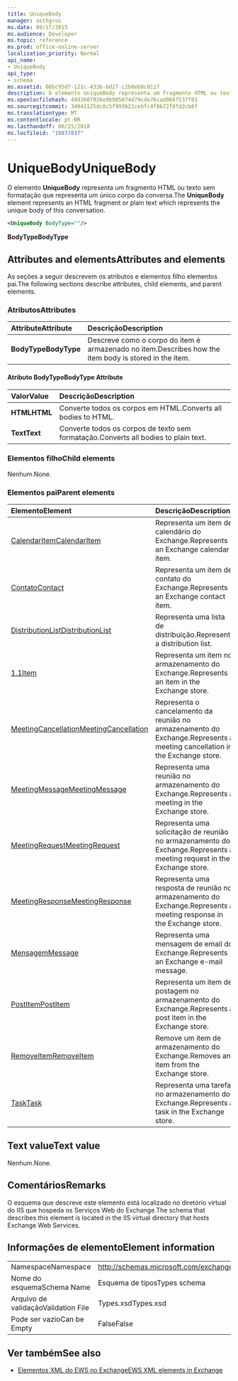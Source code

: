 ```yaml
---
title: UniqueBody
manager: sethgros
ms.date: 09/17/2015
ms.audience: Developer
ms.topic: reference
ms.prod: office-online-server
localization_priority: Normal
api_name:
- UniqueBody
api_type:
- schema
ms.assetid: 06bc95d7-121c-433b-bd27-c2b0eb8c011f
description: O elemento UniqueBody representa um fragmento HTML ou texto sem formatação que representa um único corpo da conversa.
ms.openlocfilehash: 49d3607926e0b985074d79cde76cad084f537f01
ms.sourcegitcommit: 34041125dc8c5f993b21cebfc4f8b72f0fd2cb6f
ms.translationtype: MT
ms.contentlocale: pt-BR
ms.lasthandoff: 06/25/2018
ms.locfileid: "19837837"
---
```

# <a name="uniquebody"></a><span data-ttu-id="46670-103">UniqueBody</span><span class="sxs-lookup"><span data-stu-id="46670-103">UniqueBody</span></span>

<span data-ttu-id="46670-104">O elemento **UniqueBody** representa um fragmento HTML ou texto sem formatação que representa um único corpo da conversa.</span><span class="sxs-lookup"><span data-stu-id="46670-104">The **UniqueBody** element represents an HTML fragment or plain text which represents the unique body of this conversation.</span></span> 
  
```XML
<UniqueBody BodyType=""/>
```

 <span data-ttu-id="46670-105">**BodyType**</span><span class="sxs-lookup"><span data-stu-id="46670-105">**BodyType**</span></span>
## <a name="attributes-and-elements"></a><span data-ttu-id="46670-106">Attributes and elements</span><span class="sxs-lookup"><span data-stu-id="46670-106">Attributes and elements</span></span>

<span data-ttu-id="46670-107">As seções a seguir descrevem os atributos e elementos filho elementos pai.</span><span class="sxs-lookup"><span data-stu-id="46670-107">The following sections describe attributes, child elements, and parent elements.</span></span>
  
### <a name="attributes"></a><span data-ttu-id="46670-108">Atributos</span><span class="sxs-lookup"><span data-stu-id="46670-108">Attributes</span></span>

|<span data-ttu-id="46670-109">**Attribute**</span><span class="sxs-lookup"><span data-stu-id="46670-109">**Attribute**</span></span>|<span data-ttu-id="46670-110">**Descrição**</span><span class="sxs-lookup"><span data-stu-id="46670-110">**Description**</span></span>|
|:-----|:-----|
|<span data-ttu-id="46670-111">**BodyType**</span><span class="sxs-lookup"><span data-stu-id="46670-111">**BodyType**</span></span> <br/> |<span data-ttu-id="46670-112">Descreve como o corpo do item é armazenado no item.</span><span class="sxs-lookup"><span data-stu-id="46670-112">Describes how the item body is stored in the item.</span></span>  <br/> |
   
#### <a name="bodytype-attribute"></a><span data-ttu-id="46670-113">Atributo BodyType</span><span class="sxs-lookup"><span data-stu-id="46670-113">BodyType Attribute</span></span>

|<span data-ttu-id="46670-114">**Valor**</span><span class="sxs-lookup"><span data-stu-id="46670-114">**Value**</span></span>|<span data-ttu-id="46670-115">**Descrição**</span><span class="sxs-lookup"><span data-stu-id="46670-115">**Description**</span></span>|
|:-----|:-----|
|<span data-ttu-id="46670-116">**HTML**</span><span class="sxs-lookup"><span data-stu-id="46670-116">**HTML**</span></span> <br/> |<span data-ttu-id="46670-117">Converte todos os corpos em HTML.</span><span class="sxs-lookup"><span data-stu-id="46670-117">Converts all bodies to HTML.</span></span>  <br/> |
|<span data-ttu-id="46670-118">**Text**</span><span class="sxs-lookup"><span data-stu-id="46670-118">**Text**</span></span> <br/> |<span data-ttu-id="46670-119">Converte todos os corpos de texto sem formatação.</span><span class="sxs-lookup"><span data-stu-id="46670-119">Converts all bodies to plain text.</span></span>  <br/> |
   
### <a name="child-elements"></a><span data-ttu-id="46670-120">Elementos filho</span><span class="sxs-lookup"><span data-stu-id="46670-120">Child elements</span></span>

<span data-ttu-id="46670-121">Nenhum.</span><span class="sxs-lookup"><span data-stu-id="46670-121">None.</span></span>
  
### <a name="parent-elements"></a><span data-ttu-id="46670-122">Elementos pai</span><span class="sxs-lookup"><span data-stu-id="46670-122">Parent elements</span></span>

|<span data-ttu-id="46670-123">**Elemento**</span><span class="sxs-lookup"><span data-stu-id="46670-123">**Element**</span></span>|<span data-ttu-id="46670-124">**Descrição**</span><span class="sxs-lookup"><span data-stu-id="46670-124">**Description**</span></span>|
|:-----|:-----|
|[<span data-ttu-id="46670-125">CalendarItem</span><span class="sxs-lookup"><span data-stu-id="46670-125">CalendarItem</span></span>](calendaritem.md) <br/> |<span data-ttu-id="46670-126">Representa um item de calendário do Exchange.</span><span class="sxs-lookup"><span data-stu-id="46670-126">Represents an Exchange calendar item.</span></span>  <br/> |
|[<span data-ttu-id="46670-127">Contato</span><span class="sxs-lookup"><span data-stu-id="46670-127">Contact</span></span>](contact.md) <br/> |<span data-ttu-id="46670-128">Representa um item de contato do Exchange.</span><span class="sxs-lookup"><span data-stu-id="46670-128">Represents an Exchange contact item.</span></span>  <br/> |
|[<span data-ttu-id="46670-129">DistributionList</span><span class="sxs-lookup"><span data-stu-id="46670-129">DistributionList</span></span>](distributionlist.md) <br/> |<span data-ttu-id="46670-130">Representa uma lista de distribuição.</span><span class="sxs-lookup"><span data-stu-id="46670-130">Represents a distribution list.</span></span>  <br/> |
|[<span data-ttu-id="46670-131">1.1</span><span class="sxs-lookup"><span data-stu-id="46670-131">Item</span></span>](item.md) <br/> |<span data-ttu-id="46670-132">Representa um item no armazenamento do Exchange.</span><span class="sxs-lookup"><span data-stu-id="46670-132">Represents an item in the Exchange store.</span></span>  <br/> |
|[<span data-ttu-id="46670-133">MeetingCancellation</span><span class="sxs-lookup"><span data-stu-id="46670-133">MeetingCancellation</span></span>](meetingcancellation.md) <br/> |<span data-ttu-id="46670-134">Representa o cancelamento da reunião no armazenamento do Exchange.</span><span class="sxs-lookup"><span data-stu-id="46670-134">Represents a meeting cancellation in the Exchange store.</span></span>  <br/> |
|[<span data-ttu-id="46670-135">MeetingMessage</span><span class="sxs-lookup"><span data-stu-id="46670-135">MeetingMessage</span></span>](meetingmessage.md) <br/> |<span data-ttu-id="46670-136">Representa uma reunião no armazenamento do Exchange.</span><span class="sxs-lookup"><span data-stu-id="46670-136">Represents a meeting in the Exchange store.</span></span>  <br/> |
|[<span data-ttu-id="46670-137">MeetingRequest</span><span class="sxs-lookup"><span data-stu-id="46670-137">MeetingRequest</span></span>](meetingrequest.md) <br/> |<span data-ttu-id="46670-138">Representa uma solicitação de reunião no armazenamento do Exchange.</span><span class="sxs-lookup"><span data-stu-id="46670-138">Represents a meeting request in the Exchange store.</span></span>  <br/> |
|[<span data-ttu-id="46670-139">MeetingResponse</span><span class="sxs-lookup"><span data-stu-id="46670-139">MeetingResponse</span></span>](meetingresponse.md) <br/> |<span data-ttu-id="46670-140">Representa uma resposta de reunião no armazenamento do Exchange.</span><span class="sxs-lookup"><span data-stu-id="46670-140">Represents a meeting response in the Exchange store.</span></span>  <br/> |
|[<span data-ttu-id="46670-141">Mensagem</span><span class="sxs-lookup"><span data-stu-id="46670-141">Message</span></span>](message-ex15websvcsotherref.md) <br/> |<span data-ttu-id="46670-142">Representa uma mensagem de email do Exchange.</span><span class="sxs-lookup"><span data-stu-id="46670-142">Represents an Exchange e-mail message.</span></span>  <br/> |
|[<span data-ttu-id="46670-143">PostItem</span><span class="sxs-lookup"><span data-stu-id="46670-143">PostItem</span></span>](postitem.md) <br/> |<span data-ttu-id="46670-144">Representa um item de postagem no armazenamento do Exchange.</span><span class="sxs-lookup"><span data-stu-id="46670-144">Represents a post item in the Exchange store.</span></span>  <br/> |
|[<span data-ttu-id="46670-145">RemoveItem</span><span class="sxs-lookup"><span data-stu-id="46670-145">RemoveItem</span></span>](removeitem.md) <br/> |<span data-ttu-id="46670-146">Remove um item de armazenamento do Exchange.</span><span class="sxs-lookup"><span data-stu-id="46670-146">Removes an item from the Exchange store.</span></span>  <br/> |
|[<span data-ttu-id="46670-147">Task</span><span class="sxs-lookup"><span data-stu-id="46670-147">Task</span></span>](task.md) <br/> |<span data-ttu-id="46670-148">Representa uma tarefa no armazenamento do Exchange.</span><span class="sxs-lookup"><span data-stu-id="46670-148">Represents a task in the Exchange store.</span></span>  <br/> |
   
## <a name="text-value"></a><span data-ttu-id="46670-149">Text value</span><span class="sxs-lookup"><span data-stu-id="46670-149">Text value</span></span>

<span data-ttu-id="46670-150">Nenhum.</span><span class="sxs-lookup"><span data-stu-id="46670-150">None.</span></span>
  
## <a name="remarks"></a><span data-ttu-id="46670-151">Comentários</span><span class="sxs-lookup"><span data-stu-id="46670-151">Remarks</span></span>

<span data-ttu-id="46670-152">O esquema que descreve este elemento está localizado no diretório virtual do IIS que hospeda os Serviços Web do Exchange.</span><span class="sxs-lookup"><span data-stu-id="46670-152">The schema that describes this element is located in the IIS virtual directory that hosts Exchange Web Services.</span></span>
  
## <a name="element-information"></a><span data-ttu-id="46670-153">Informações de elemento</span><span class="sxs-lookup"><span data-stu-id="46670-153">Element information</span></span>

|||
|:-----|:-----|
|<span data-ttu-id="46670-154">Namespace</span><span class="sxs-lookup"><span data-stu-id="46670-154">Namespace</span></span>  <br/> |http://schemas.microsoft.com/exchange/services/2006/types  <br/> |
|<span data-ttu-id="46670-155">Nome do esquema</span><span class="sxs-lookup"><span data-stu-id="46670-155">Schema Name</span></span>  <br/> |<span data-ttu-id="46670-156">Esquema de tipos</span><span class="sxs-lookup"><span data-stu-id="46670-156">Types schema</span></span>  <br/> |
|<span data-ttu-id="46670-157">Arquivo de validação</span><span class="sxs-lookup"><span data-stu-id="46670-157">Validation File</span></span>  <br/> |<span data-ttu-id="46670-158">Types.xsd</span><span class="sxs-lookup"><span data-stu-id="46670-158">Types.xsd</span></span>  <br/> |
|<span data-ttu-id="46670-159">Pode ser vazio</span><span class="sxs-lookup"><span data-stu-id="46670-159">Can be Empty</span></span>  <br/> |<span data-ttu-id="46670-160">False</span><span class="sxs-lookup"><span data-stu-id="46670-160">False</span></span>  <br/> |
   
## <a name="see-also"></a><span data-ttu-id="46670-161">Ver também</span><span class="sxs-lookup"><span data-stu-id="46670-161">See also</span></span>



- [<span data-ttu-id="46670-162">Elementos XML do EWS no Exchange</span><span class="sxs-lookup"><span data-stu-id="46670-162">EWS XML elements in Exchange</span></span>](ews-xml-elements-in-exchange.md)

